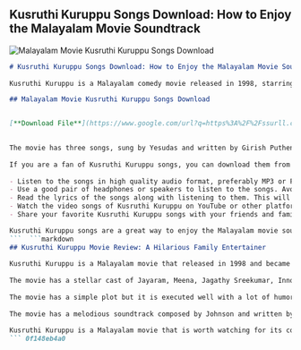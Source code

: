 ## Kusruthi Kuruppu Songs Download: How to Enjoy the Malayalam Movie Soundtrack

 
![Malayalam Movie Kusruthi Kuruppu Songs Download](https://encrypted-tbn3.gstatic.com/images?q=tbn:ANd9GcTdwQWWwGDHlsC3OzTmgjC74emsGQzoKrM2jylQEysB3MqXhI1VmUV0IUw)

 ```markdown 
# Kusruthi Kuruppu Songs Download: How to Enjoy the Malayalam Movie Soundtrack
  
Kusruthi Kuruppu is a Malayalam comedy movie released in 1998, starring Jayaram and Meena in the lead roles. The movie was directed by Lal Jose and produced by Siyad Koker. The music of the movie was composed by Johnson, who was known for his melodious tunes and catchy lyrics.
 
## Malayalam Movie Kusruthi Kuruppu Songs Download


[**Download File**](https://www.google.com/url?q=https%3A%2F%2Fssurll.com%2F2tKNWi&sa=D&sntz=1&usg=AOvVaw3cAJve5gHe37LvCHIek1C3)

  
The movie has three songs, sung by Yesudas and written by Girish Puthenchery. The songs are Manathe Mamayile, Melleyen and Tharmakal. The songs are a mix of romance, humor and nostalgia, reflecting the mood of the movie.
  
If you are a fan of Kusruthi Kuruppu songs, you can download them from various online platforms like Raaga.com, YouTube, etc. Here are some tips on how to enjoy the Malayalam movie soundtrack:
  
- Listen to the songs in high quality audio format, preferably MP3 or FLAC. This will enhance the clarity and richness of the sound.
- Use a good pair of headphones or speakers to listen to the songs. Avoid using low-quality earphones or phone speakers, as they may distort the sound or reduce the volume.
- Read the lyrics of the songs along with listening to them. This will help you understand the meaning and context of the songs better. You can find the lyrics of Kusruthi Kuruppu songs on Raaga.com or other websites.
- Watch the video songs of Kusruthi Kuruppu on YouTube or other platforms. The video songs feature the actors Jayaram and Meena in various funny and romantic situations. The video songs also showcase the beautiful locations and costumes of the movie.
- Share your favorite Kusruthi Kuruppu songs with your friends and family. You can send them the links of the songs or create a playlist on Raaga.com or other platforms. You can also sing along with them or dance to them for some fun.

Kusruthi Kuruppu songs are a great way to enjoy the Malayalam movie soundtrack. They are catchy, melodious and entertaining. Download them today and have a blast!
 ```  ```markdown 
## Kusruthi Kuruppu Movie Review: A Hilarious Family Entertainer
  
Kusruthi Kuruppu is a Malayalam movie that released in 1998 and became a hit among the audience. The movie is a comedy-drama that revolves around the life of Narendran, a wealthy businessman who falls in love with Meera, a simple village girl. The movie is directed by Venugopan and written by Rafi Mecartin, who are known for their humorous scripts and dialogues.
  
The movie has a stellar cast of Jayaram, Meena, Jagathy Sreekumar, Innocent, Oduvil Unnikrishnan, KPAC Lalitha and others. Jayaram plays the role of Narendran with ease and charm. He portrays the character of a rich man who is bored of his luxurious life and seeks some adventure and romance. Meena plays the role of Meera, a sweet and innocent girl who wins Narendran's heart with her simplicity and honesty. She also looks beautiful and graceful in her traditional attire. Jagathy Sreekumar plays the role of Bhaskaran, Meera's elder brother who is married to a Muslim woman. He adds a lot of comedy to the movie with his witty remarks and expressions. Innocent plays the role of Narendran's loyal friend and advisor who helps him in his business and personal matters.
  
The movie has a simple plot but it is executed well with a lot of humor and emotions. The movie shows how Narendran's life changes after he marries Meera and invites her family to stay with him. The movie also shows how he faces some challenges from his enemies who try to ruin his business and reputation. The movie has some hilarious scenes like the one where Narendran tries to impress Meera's father by pretending to be a farmer, or the one where Bhaskaran's mother-in-law visits him and creates a ruckus. The movie also has some touching scenes like the one where Narendran apologizes to Meera for his mistakes, or the one where he saves her from his enemies.
  
The movie has a melodious soundtrack composed by Johnson and written by Gireesh Puthenchery. The songs are sung by Yesudas and Chithra, who have given their best voices to the songs. The songs are Manathe Mamayile, Melleyen Kannile, Peelimukil Thaazhvarayil and Tharmakal Kannupulla. The songs are well picturized and suit the mood of the movie.
  
Kusruthi Kuruppu is a Malayalam movie that is worth watching for its comedy, romance and family values. The movie is a perfect entertainer for all age groups and will make you laugh and cry with its characters. The movie is available for download on various online platforms like Raaga.com, YouTube, etc.
 ``` 0f148eb4a0
